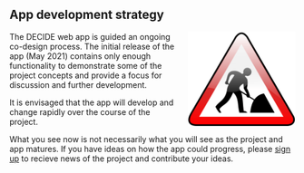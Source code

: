 [//]: # (title: App development)
## App development strategy

<img src="/infopages/images/roadworks.png" style="float:right; width:190px; margin-left: 1em"/>The DECIDE web app is guided an ongoing co-design process. The initial release of the app (May 2021) contains only enough functionality to demonstrate some of the project concepts and provide a focus for discussion and further development.

It is envisaged that the app will develop and change rapidly over the course of the project.

What you see now is not necessarily what you will see as the project and app matures. If you have ideas on how the app could progress, please [sign up](https://ceh-online-surveys.onlinesurveys.ac.uk/decide_project_signup) to recieve news of the project and contribute your ideas.



